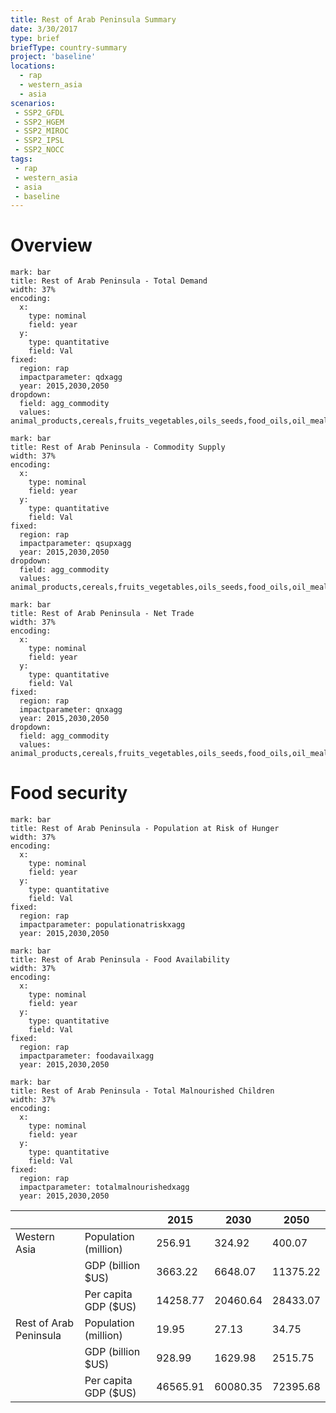 ```yaml
---
title: Rest of Arab Peninsula Summary
date: 3/30/2017
type: brief
briefType: country-summary
project: 'baseline'
locations:
  - rap
  - western_asia
  - asia
scenarios:
 - SSP2_GFDL
 - SSP2_HGEM
 - SSP2_MIROC
 - SSP2_IPSL
 - SSP2_NOCC
tags:
 - rap
 - western_asia
 - asia
 - baseline
---
```

# Overview 

```chart
mark: bar
title: Rest of Arab Peninsula - Total Demand
width: 37%
encoding:
  x:
    type: nominal
    field: year
  y:
    type: quantitative
    field: Val
fixed:
  region: rap
  impactparameter: qdxagg
  year: 2015,2030,2050
dropdown:
  field: agg_commodity
  values: animal_products,cereals,fruits_vegetables,oils_seeds,food_oils,oil_meals,other,pulses,roots_tubers,sugar
```

```chart
mark: bar
title: Rest of Arab Peninsula - Commodity Supply
width: 37%
encoding:
  x:
    type: nominal
    field: year
  y:
    type: quantitative
    field: Val
fixed:
  region: rap
  impactparameter: qsupxagg
  year: 2015,2030,2050
dropdown:
  field: agg_commodity
  values: animal_products,cereals,fruits_vegetables,oils_seeds,food_oils,oil_meals,other,pulses,roots_tubers,sugar
```

```chart
mark: bar
title: Rest of Arab Peninsula - Net Trade
width: 37%
encoding:
  x:
    type: nominal
    field: year
  y:
    type: quantitative
    field: Val
fixed:
  region: rap
  impactparameter: qnxagg
  year: 2015,2030,2050
dropdown:
  field: agg_commodity
  values: animal_products,cereals,fruits_vegetables,oils_seeds,food_oils,oil_meals,other,pulses,roots_tubers,sugar
```

# Food security

```chart
mark: bar
title: Rest of Arab Peninsula - Population at Risk of Hunger
width: 37%
encoding:
  x:
    type: nominal
    field: year
  y:
    type: quantitative
    field: Val
fixed:
  region: rap
  impactparameter: populationatriskxagg
  year: 2015,2030,2050
```

```chart
mark: bar
title: Rest of Arab Peninsula - Food Availability
width: 37%
encoding:
  x:
    type: nominal
    field: year
  y:
    type: quantitative
    field: Val
fixed:
  region: rap
  impactparameter: foodavailxagg
  year: 2015,2030,2050
```

```chart
mark: bar
title: Rest of Arab Peninsula - Total Malnourished Children
width: 37%
encoding:
  x:
    type: nominal
    field: year
  y:
    type: quantitative
    field: Val
fixed:
  region: rap
  impactparameter: totalmalnourishedxagg
  year: 2015,2030,2050
```

|   |   | 2015 | 2030 | 2050 |
|---|---|---|---|---|
| Western Asia | Population (million) | 256.91 | 324.92 | 400.07 |
|  | GDP (billion $US) | 3663.22 | 6648.07 | 11375.22 |
|  | Per capita GDP ($US) | 14258.77 | 20460.64 | 28433.07 |
| Rest of Arab Peninsula | Population (million) | 19.95 | 27.13 | 34.75 |
|  | GDP (billion $US) | 928.99 | 1629.98 | 2515.75 |
|  | Per capita GDP ($US) | 46565.91| 60080.35| 72395.68|